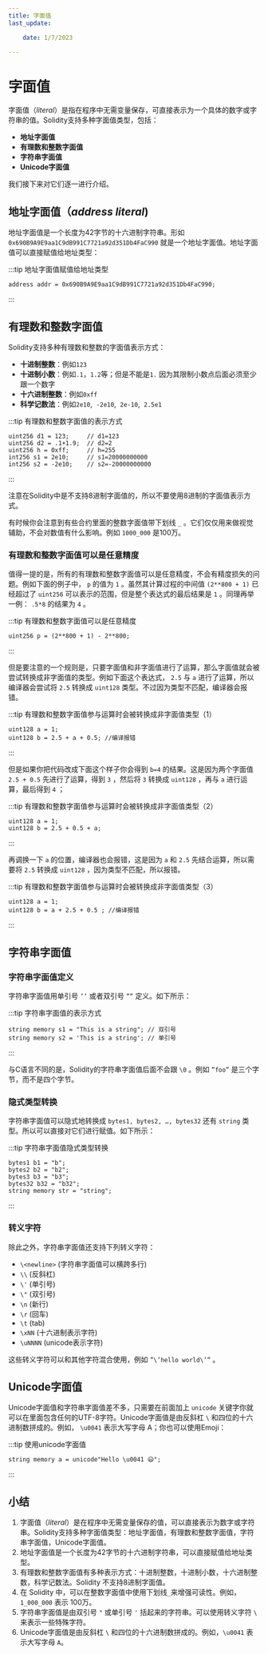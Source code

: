 ```yaml
---
title: 字面值
last_update:

    date: 1/7/2023

---
```


# 字面值

字面值（*literal*）是指在程序中无需变量保存，可直接表示为一个具体的数字或字符串的值。Solidity支持多种字面值类型，包括：

* **地址字面值**
* **有理数和整数字面值**
* **字符串字面值**
* **Unicode字面值**

我们接下来对它们逐一进行介绍。

## 地址字面值（*address literal*)

地址字面值是一个长度为42字节的十六进制字符串。形如 `0x690B9A9E9aa1C9dB991C7721a92d351Db4FaC990` 就是一个地址字面值。地址字面值可以直接赋值给地址类型：

:::tip 地址字面值赋值给地址类型

```solidity
address addr = 0x690B9A9E9aa1C9dB991C7721a92d351Db4FaC990;
```

:::

## 有理数和整数字面值

Solidity支持多种有理数和整数的字面值表示方式：

* **十进制整数**：例如`123`
* **十进制小数**：例如`.1`，`1.2`等；但是不能是`1.` 因为其限制小数点后面必须至少跟一个数字
* **十六进制整数**：例如`0xff`
* **科学记数法**：例如`2e10`,  `-2e10`,  `2e-10`,  `2.5e1`

:::tip 有理数和整数字面值的表示方式

```solidity
uint256 d1 = 123;     // d1=123
uint256 d2 = .1+1.9;  // d2=2
uint256 h = 0xff;     // h=255
int256 s1 = 2e10;     // s1=20000000000
int256 s2 = -2e10;    // s2=-20000000000
```

:::

注意在Solidity中是不支持8进制字面值的，所以不要使用8进制的字面值表示方式。

有时候你会注意到有些合约里面的整数字面值带下划线 `_` 。它们仅仅用来做视觉辅助，不会对数值有什么影响。例如 `1000_000` 是100万。

### 有理数和整数字面值可以是任意精度

值得一提的是，所有的有理数和整数字面值可以是任意精度，不会有精度损失的问题。例如下面的例子中， `p` 的值为 `1` 。虽然其计算过程的中间值 `(2**800 + 1)` 已经超过了 `uint256` 可以表示的范围，但是整个表达式的最后结果是 `1` 。同理再举一例： `.5*8` 的结果为 `4` 。

:::tip 有理数和整数字面值可以是任意精度

```solidity
uint256 p = (2**800 + 1) - 2**800;
```

:::

但是要注意的一个规则是，只要字面值和非字面值进行了运算，那么字面值就会被尝试转换成非字面值的类型。例如下面这个表达式， `2.5` 与 `a` 进行了运算，所以编译器会尝试将 `2.5` 转换成 `uint128` 类型。不过因为类型不匹配，编译器会报错。

:::tip 有理数和整数字面值参与运算时会被转换成非字面值类型（1）

```solidity
uint128 a = 1;
uint128 b = 2.5 + a + 0.5; //编译报错
```

:::

但是如果你把代码改成下面这个样子你会得到 `b=4` 的结果。这是因为两个字面值 `2.5 + 0.5` 先进行了运算，得到 `3` ，然后将 `3` 转换成 `uint128` ，再与 `a` 进行运算，最后得到 `4` ；

:::tip 有理数和整数字面值参与运算时会被转换成非字面值类型（2）

```solidity
uint128 a = 1;
uint128 b = 2.5 + 0.5 + a;
```

:::

再调换一下 `a` 的位置，编译器也会报错，这是因为 `a` 和 `2.5` 先结合运算，所以需要将 `2.5` 转换成 `uint128` ，因为类型不匹配，所以报错。

:::tip 有理数和整数字面值参与运算时会被转换成非字面值类型（3）

```solidity
uint128 a = 1;
uint128 b = a + 2.5 + 0.5 ; //编译报错
```

:::

## 字符串字面值

### 字符串字面值定义

字符串字面值用单引号 `’’` 或者双引号 `””` 定义。如下所示：

:::tip 字符串字面值的表示方式

```solidity
string memory s1 = "This is a string"; // 双引号
string memory s2 = 'This is a string'; // 单引号
```

:::

与C语言不同的是，Solidity的字符串字面值后面不会跟 `\0` 。例如 `”foo”` 是三个字节，而不是四个字节。

### 隐式类型转换

字符串字面值可以隐式地转换成 `bytes1, bytes2, …, bytes32` 还有 `string` 类型。所以可以直接对它们进行赋值。如下所示：

:::tip 字符串字面值隐式类型转换

```solidity
bytes1 b1 = "b";
bytes2 b2 = "b2";
bytes3 b3 = "b3";
bytes32 b32 = "b32";
string memory str = "string";
```

:::

### 转义字符

除此之外，字符串字面值还支持下列转义字符：

* `\<newline>` (字符串字面值可以横跨多行)
* `\\` (反斜杠)
* `\'` (单引号)
* `\"` (双引号)
* `\n` (新行)
* `\r` (回车)
* `\t` (tab)
* `\xNN` (十六进制表示字符)
* `\uNNNN` (unicode表示字符)

这些转义字符可以和其他字符混合使用，例如 `”\’hello world\’”` 。

## Unicode字面值

Unicode字面值和字符串字面值差不多，只需要在前面加上 `unicode` 关键字你就可以在里面包含任何的UTF-8字符。Unicode字面值是由反斜杠 `\` 和四位的十六进制数拼成的。例如， `\u0041` 表示大写字母 A；你也可以使用Emoji：

:::tip 使用unicode字面值

```solidity
string memory a = unicode"Hello \u0041 😃";
```

:::

## 小结

1. 字面值（_literal_）是在程序中无需变量保存的值，可以直接表示为数字或字符串。Solidity支持多种字面值类型：地址字面值，有理数和整数字面值，字符串字面值，Unicode字面值。
2. 地址字面值是一个长度为42字节的十六进制字符串，可以直接赋值给地址类型。
3. 有理数和整数字面值有多种表示方式：十进制整数，十进制小数，十六进制整数，科学记数法。Solidity 不支持8进制字面值。
4. 在 Solidity 中，可以在整数字面值中使用下划线`_`来增强可读性。例如，`1_000_000` 表示 100万。
5. 字符串字面值是由双引号 `"` 或单引号 `'` 括起来的字符串。可以使用转义字符 `\` 来表示一些特殊字符。
6. Unicode字面值是由反斜杠 `\` 和四位的十六进制数拼成的。例如，`\u0041` 表示大写字母 `A`。
